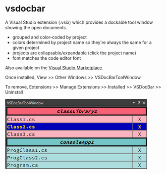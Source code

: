 # vsdocbar

A Visual Studio extension (.vsix) which provides a dockable tool window showing the open documents.

- grouped and color-coded by project
- colors determined by project name so they're always the same for a given project
- projects are collapsable/expandable (click the project name)
- font matches the code editor font

Also available on the [Visual Studio Marketplace](https://marketplace.visualstudio.com/items?itemName=DaveCalkins.VSDocBar).

Once installed, View >> Other Windows >> VSDocBarToolWindow

To remove, Extensions >> Manage Extensions >> Installed >> VSDocBar >> Uninstall

![alt text](https://github.com/davecalkins/vsdocbar/blob/main/docs/preview.png?raw=true)
